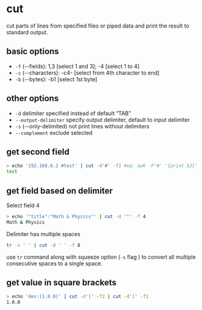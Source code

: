 # cut

cut parts of lines from specified files or piped data and print the result to standard output.

## basic options
- `-f` (--fields): 1,3 [select 1 and 3]; -4 [select 1 to 4]
- `-c` (--characters): -c4- [select from 4th character to end]
- `-b` (--bytes): -b1 [select 1st byte]

## other options
- `-d` delimiter specified instead of default “TAB”
- `--output-delimiter` specify output delimiter, default to input delimiter
- `-s` (--only-delimited) not print lines without delimiters
- `--complement` exclude selected

## get second field
```sh
> echo '192.168.0.2 #test' | cut -d'#' -f2 #eq: awk -F'#' '{print $2}'
test
```

## get field based on delimiter
Select field 4
```sh
> echo '"title":"Math & Physics"' | cut -d '"' -f 4
Math & Physics
```

Delimiter has multiple spaces
```sh
tr -s ' ' | cut -d ' ' -f 8
```
use `tr` command along with squeeze option (`-s` flag ) to convert all multiple consecutive spaces to a single space.

## get value in square brackets
```sh
> echo 'dev:[1.0.0]' | cut -d'[' -f2 | cut -d']' -f1
1.0.0
```
